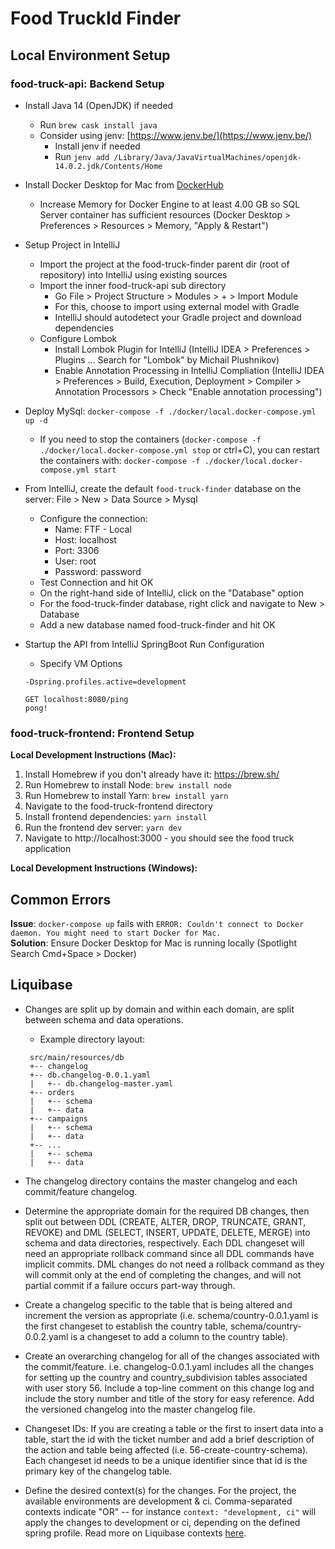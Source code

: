 # Food TruckId Finder

## Local Environment Setup
### food-truck-api: Backend Setup
* Install Java 14 (OpenJDK) if needed
    * Run `brew cask install java`
    * Consider using jenv: [https://www.jenv.be/](https://www.jenv.be/)
      * Install jenv if needed
      * Run `jenv add /Library/Java/JavaVirtualMachines/openjdk-14.0.2.jdk/Contents/Home`
* Install Docker Desktop for Mac from [DockerHub](https://docs.docker.com/docker-for-mac/install/)
    * Increase Memory for Docker Engine to at least 4.00 GB so SQL Server container has sufficient resources (Docker Desktop > Preferences > Resources > Memory, "Apply & Restart")
* Setup Project in IntelliJ
    * Import the project at the food-truck-finder parent dir (root of repository) into IntelliJ using existing sources
    * Import the inner food-truck-api sub directory
        * Go File > Project Structure > Modules > + > Import Module
        * For this, choose to import using external model with Gradle
        * IntelliJ should autodetect your Gradle project and download dependencies
    * Configure Lombok
        * Install Lombok Plugin for IntelliJ (IntelliJ IDEA > Preferences > Plugins ... Search for "Lombok" by Michail Plushnikov)
        * Enable Annotation Processing in IntelliJ Compliation (IntelliJ IDEA > Preferences > Build, Execution, Deployment > Compiler > Annotation Processors > Check "Enable annotation processing")
* Deploy MySql: `docker-compose -f ./docker/local.docker-compose.yml up -d`
    * If you need to stop the containers (`docker-compose -f ./docker/local.docker-compose.yml stop` or ctrl+C), you can 
    restart the containers with: `docker-compose -f ./docker/local.docker-compose.yml start`   
* From IntelliJ, create the default `food-truck-finder` database on the server: File > New > Data Source > Mysql  
    * Configure the connection:
      * Name: FTF - Local
      * Host: localhost
      * Port: 3306
      * User: root
      * Password: password
    * Test Connection and hit OK
    * On the right-hand side of IntelliJ, click on the "Database" option
    * For the food-truck-finder database, right click and navigate to New > Database
    * Add a new database named food-truck-finder and hit OK

* Startup the API from IntelliJ SpringBoot Run Configuration
    * Specify VM Options
	```
	-Dspring.profiles.active=development
	```
    ```
    GET localhost:8080/ping
    pong!
    ```
 
### food-truck-frontend: Frontend Setup
**Local Development Instructions (Mac):**
1. Install Homebrew if you don't already have it: https://brew.sh/
2. Run Homebrew to install Node: `brew install node`
3. Run Homebrew to install Yarn: `brew install yarn`
4. Navigate to the food-truck-frontend directory
5. Install frontend dependencies: `yarn install` 
6. Run the frontend dev server: `yarn dev` 
7. Navigate to http://localhost:3000 - you should see the food truck application

**Local Development Instructions (Windows):**

## Common Errors
**Issue**: `docker-compose up` fails with
`ERROR: Couldn't connect to Docker daemon. You might need to start Docker for Mac.`  
**Solution**: Ensure Docker Desktop for Mac is running locally (Spotlight Search Cmd+Space > Docker)

## Liquibase
* Changes are split up by domain and within each domain, are split between schema and data operations.
    * Example directory layout:  
    ```  
	 src/main/resources/db  
	 +-- changelog  
	 +-- db.changelog-0.0.1.yaml  
	 |   +-- db.changelog-master.yaml  
	 +-- orders  
	 |   +-- schema  
	 |   +-- data  
	 +-- campaigns  
	 |   +-- schema  
	 |   +-- data  
	 +-- ...  
	 |   +-- schema  
	 |   +-- data  
	```
  
* The changelog directory contains the master changelog and each commit/feature changelog.

* Determine the appropriate domain for the required DB changes, then split out between DDL (CREATE, ALTER, DROP, 
TRUNCATE, GRANT, REVOKE) and DML (SELECT, INSERT, UPDATE,  DELETE, MERGE) into schema and data directories, respectively. 
Each DDL changeset will need an appropriate rollback command since all DDL commands have implicit commits. DML changes 
do not need a rollback command as they will commit only at the end of completing the changes, and will not partial 
commit if a failure occurs part-way through.

* Create a changelog specific to the table that is being altered and increment the version as appropriate 
(i.e. schema/country-0.0.1.yaml is the first changeset to establish the country table, schema/country-0.0.2.yaml is a 
changeset to add a column to the country table).

* Create an overarching changelog for all of the changes associated with the commit/feature. i.e. changelog-0.0.1.yaml 
includes all the changes for setting up the country and country_subdivision tables associated with user story 56. 
Include a top-line comment on this change log and include the story number and title of the story for easy reference. 
Add the versioned changelog into the master changelog file.

* Changeset IDs: If you are creating a table or the first to insert data into a table, start the id with the ticket 
number and add a brief description of the action and table being affected (i.e. 56-create-country-schema). Each 
changeset id needs to be a unique identifier since that id is the primary key of the changelog table.

* Define the desired context(s) for the changes. For the project, the available environments are development & ci. Comma-separated contexts indicate "OR" -- for instance `context: "development, ci"` will apply 
the changes to development or ci, depending on the defined spring profile. Read more on Liquibase contexts 
[here](https://docs.liquibase.com/concepts/advanced/contexts.html). 